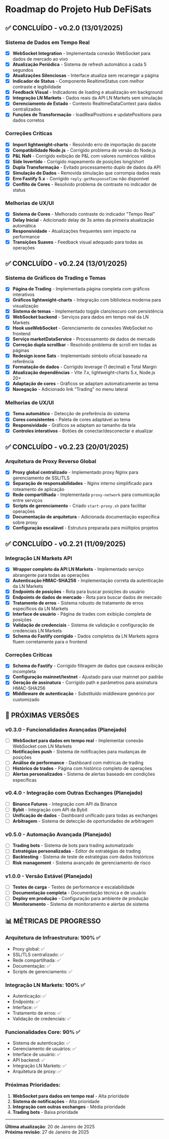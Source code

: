 # Roadmap do Projeto Hub DeFiSats

## ✅ CONCLUÍDO - v0.2.0 (13/01/2025)

### Sistema de Dados em Tempo Real
- [x] **WebSocket Integration** - Implementada conexão WebSocket para dados de mercado ao vivo
- [x] **Atualização Periódica** - Sistema de refresh automático a cada 5 segundos
- [x] **Atualizações Silenciosas** - Interface atualiza sem recarregar a página
- [x] **Indicador de Status** - Componente RealtimeStatus com melhor contraste e legibilidade
- [x] **Feedback Visual** - Indicadores de loading e atualização em background
- [x] **Integração LN Markets** - Dados reais da API LN Markets sem simulação
- [x] **Gerenciamento de Estado** - Contexto RealtimeDataContext para dados centralizados
- [x] **Funções de Transformação** - loadRealPositions e updatePositions para dados corretos

### Correções Críticas
- [x] **Import lightweight-charts** - Resolvido erro de importação do pacote
- [x] **Compatibilidade Node.js** - Corrigido problema de versão do Node.js
- [x] **P&L NaN** - Corrigido exibição de P&L com valores numéricos válidos
- [x] **Side Invertido** - Corrigido mapeamento de posições long/short
- [x] **Dupla Transformação** - Evitado processamento duplo de dados da API
- [x] **Simulação de Dados** - Removida simulação que corrompia dados reais
- [x] **Erro Fastify 5.x** - Corrigido `reply.getResponseTime` não disponível
- [x] **Conflito de Cores** - Resolvido problema de contraste no indicador de status

### Melhorias de UX/UI
- [x] **Sistema de Cores** - Melhorado contraste do indicador "Tempo Real"
- [x] **Delay Inicial** - Adicionado delay de 3s antes da primeira atualização automática
- [x] **Responsividade** - Atualizações frequentes sem impacto na performance
- [x] **Transições Suaves** - Feedback visual adequado para todas as operações

## ✅ CONCLUÍDO - v0.2.24 (13/01/2025)

### Sistema de Gráficos de Trading e Temas
- [x] **Página de Trading** - Implementada página completa com gráficos interativos
- [x] **Gráficos lightweight-charts** - Integração com biblioteca moderna para visualização
- [x] **Sistema de temas** - Implementado toggle claro/escuro com persistência
- [x] **WebSocket backend** - Serviços para dados em tempo real da LN Markets
- [x] **Hook useWebSocket** - Gerenciamento de conexões WebSocket no frontend
- [x] **Serviço marketDataService** - Processamento de dados de mercado
- [x] **Correção dupla scrollbar** - Resolvido problema de scroll em todas as páginas
- [x] **Redesign ícone Sats** - Implementado símbolo oficial baseado na referência
- [x] **Formatação de dados** - Corrigido leverage (1 decimal) e Total Margin
- [x] **Atualização dependências** - Vite 7.x, lightweight-charts 5.x, Node.js 20+
- [x] **Adaptação de cores** - Gráficos se adaptam automaticamente ao tema
- [x] **Navegação** - Adicionado link "Trading" no menu lateral

### Melhorias de UX/UI
- [x] **Tema automático** - Detecção de preferência do sistema
- [x] **Cores consistentes** - Paleta de cores adaptável ao tema
- [x] **Responsividade** - Gráficos se adaptam ao tamanho da tela
- [x] **Controles interativos** - Botões de conectar/desconectar e atualizar

## ✅ CONCLUÍDO - v0.2.23 (20/01/2025)

### Arquitetura de Proxy Reverso Global
- [x] **Proxy global centralizado** - Implementado proxy Nginx para gerenciamento de SSL/TLS
- [x] **Separação de responsabilidades** - Nginx interno simplificado para roteamento de aplicação
- [x] **Rede compartilhada** - Implementada `proxy-network` para comunicação entre serviços
- [x] **Scripts de gerenciamento** - Criado `start-proxy.sh` para facilitar operações
- [x] **Documentação de arquitetura** - Adicionada documentação específica sobre proxy
- [x] **Configuração escalável** - Estrutura preparada para múltiplos projetos

## ✅ CONCLUÍDO - v0.2.21 (11/09/2025)

### Integração LN Markets API
- [x] **Wrapper completo da API LN Markets** - Implementado serviço abrangente para todas as operações
- [x] **Autenticação HMAC-SHA256** - Implementação correta da autenticação da LN Markets
- [x] **Endpoints de posições** - Rota para buscar posições do usuário
- [x] **Endpoints de dados de mercado** - Rota para buscar dados de mercado
- [x] **Tratamento de erros** - Sistema robusto de tratamento de erros específicos da LN Markets
- [x] **Interface de usuário** - Página de trades com exibição completa de posições
- [x] **Validação de credenciais** - Sistema de validação e configuração de credenciais LN Markets
- [x] **Schema do Fastify corrigido** - Dados completos da LN Markets agora fluem corretamente para o frontend

### Correções Críticas
- [x] **Schema do Fastify** - Corrigido filtragem de dados que causava exibição incompleta
- [x] **Configuração mainnet/testnet** - Ajustado para usar mainnet por padrão
- [x] **Geração de assinatura** - Corrigido path e parâmetros para assinatura HMAC-SHA256
- [x] **Middleware de autenticação** - Substituído middleware genérico por customizado

## 🚀 PRÓXIMAS VERSÕES

### v0.3.0 - Funcionalidades Avançadas (Planejado)
- [ ] **WebSocket para dados em tempo real** - Implementar conexão WebSocket com LN Markets
- [ ] **Notificações push** - Sistema de notificações para mudanças de posições
- [ ] **Análise de performance** - Dashboard com métricas de trading
- [ ] **Histórico de trades** - Página com histórico completo de operações
- [ ] **Alertas personalizados** - Sistema de alertas baseado em condições específicas

### v0.4.0 - Integração com Outras Exchanges (Planejado)
- [ ] **Binance Futures** - Integração com API da Binance
- [ ] **Bybit** - Integração com API da Bybit
- [ ] **Unificação de dados** - Dashboard unificado para todas as exchanges
- [ ] **Arbitragem** - Sistema de detecção de oportunidades de arbitragem

### v0.5.0 - Automação Avançada (Planejado)
- [ ] **Trading bots** - Sistema de bots para trading automatizado
- [ ] **Estratégias personalizadas** - Editor de estratégias de trading
- [ ] **Backtesting** - Sistema de teste de estratégias com dados históricos
- [ ] **Risk management** - Sistema avançado de gerenciamento de risco

### v1.0.0 - Versão Estável (Planejado)
- [ ] **Testes de carga** - Testes de performance e escalabilidade
- [ ] **Documentação completa** - Documentação técnica e de usuário
- [ ] **Deploy em produção** - Configuração para ambiente de produção
- [ ] **Monitoramento** - Sistema de monitoramento e alertas de sistema

## 📊 MÉTRICAS DE PROGRESSO

### Arquitetura de Infraestrutura: 100% ✅
- Proxy global: ✅
- SSL/TLS centralizado: ✅
- Rede compartilhada: ✅
- Documentação: ✅
- Scripts de gerenciamento: ✅

### Integração LN Markets: 100% ✅
- Autenticação: ✅
- Endpoints: ✅
- Interface: ✅
- Tratamento de erros: ✅
- Validação de credenciais: ✅

### Funcionalidades Core: 90% ✅
- Sistema de autenticação: ✅
- Gerenciamento de usuários: ✅
- Interface de usuário: ✅
- API backend: ✅
- Integração LN Markets: ✅
- Arquitetura de proxy: ✅

### Próximas Prioridades:
1. **WebSocket para dados em tempo real** - Alta prioridade
2. **Sistema de notificações** - Alta prioridade
3. **Integração com outras exchanges** - Média prioridade
4. **Trading bots** - Baixa prioridade

---

**Última atualização**: 20 de Janeiro de 2025  
**Próxima revisão**: 27 de Janeiro de 2025

